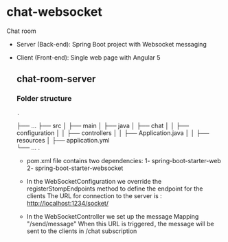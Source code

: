 # chat-websocket

Chat room
- Server (Back-end): Spring Boot project with Websocket messaging  
- Client (Front-end): Single web page with Angular 5 
  
  
  ## chat-room-server
  
  ### Folder structure 
  
      .
    ├── ...
    ├── src
    │    ├── main
    │       ├── java
    │          ├── chat
    │          │   ├── configuration
    │          │   ├── controllers
    │          │   ├── Application.java
    │
    │       ├── resources
    │          ├── application.yml                
    └── ...
    .
    
  * pom.xml file contains two dependencies:
  1- spring-boot-starter-web
  2- spring-boot-starter-websocket

  * In the WebSocketConfiguration we override the registerStompEndpoints method to define the endpoint for the clients
  The URL for connection to the server is : [http://localhost:1234/socket/](http://localhost:1234/socket/)
  
  * In the WebSocketController we set up the message Mapping "/send/message" 
  When this URL is triggered , the message will be sent to the clients in /chat subscription
   
